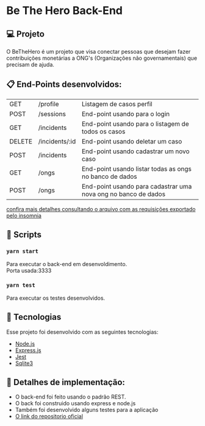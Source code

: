# Be The Hero Back-End

## 💻 Projeto
<p> O BeTheHero é um projeto que visa conectar pessoas que desejam fazer contribuições monetárias a 
ONG's (Organizações não governamentais) que precisam de ajuda.</p>

## :clipboard: End-Points desenvolvidos:
<table>
  <tr>
   <td> GET </td> <td>/profile</td><td> Listagem de casos perfil</rd>
  </tr>
  <tr>
   <td> POST </td> <td>/sessions</td><td> End-point usando para o login </td>
  </tr>
   <tr>
   <td> GET </td> <td>/incidents</td><td> End-point usando para o listagem de todos os casos </td>
  </tr>
  <tr>
   <td> DELETE </td> <td>/incidents/:id</td><td> End-point usando deletar um caso </td>
  </tr>
   <tr>
    <td> POST </td> <td>/incidents</td><td> End-point usando cadastrar um novo caso </td>
  </tr>
  <tr>
    <td> GET </td> <td>/ongs</td><td> End-point usando listar todas as ongs no banco de dados </td>
  </tr>
  <tr>
    <td> POST </td> <td>/ongs</td><td> End-point usando para cadastrar uma nova ong no banco de dados </td>
  </tr>
<table/>  

[confira mais detalhes consultando o arquivo com as requisições exportado pelo insomnia](https://github.com/EdnilsonCS/be-the-hero-backend/blob/master/requisicoes.json)

## :hammer: Scripts

### `yarn start`

Para executar o back-end em desenvoldimento.<br>
Porta usada:3333

### `yarn test`

Para executar os testes desenvolvidos.<br>


## :rocket: Tecnologias

Esse projeto foi desenvolvido com as seguintes tecnologias:

- [Node.js](https://reactjs.org)
- [Express.js](https://expressjs.com/)
- [Jest](https://jestjs.io/)
- [Sqlite3](https://www.sqlite.org/index.html)


## :page_facing_up: Detalhes de implementação:
- O back-end foi feito usando o padrão REST.
- O back foi construido usando express e node.js
- Também foi desenvolvido alguns testes para a aplicação
- [O link do repositorio oficial](https://github.com/Rocketseat/semana-omnistack-11)
